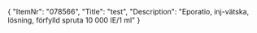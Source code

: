 {
  "ItemNr": "078566",
  "Title": "test",
  "Description": "Eporatio, inj-vätska, lösning, förfylld spruta 10 000 IE/1 ml"
}